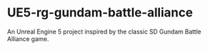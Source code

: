 # UE5-rg-gundam-battle-alliance
An Unreal Engine 5 project inspired by the classic SD Gundam Battle Alliance game.
